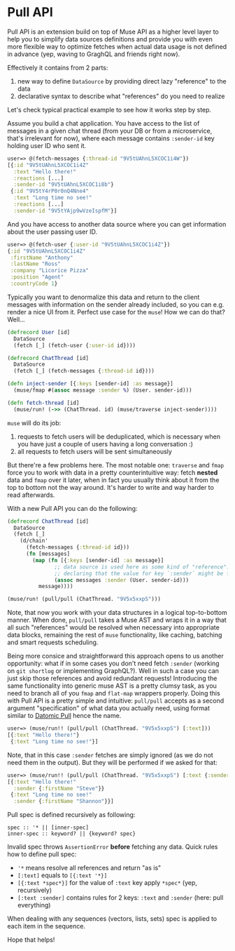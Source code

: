 # Pull API

Pull API is an extension build on top of Muse API as a higher level layer to help you to
simplify data sources definitions and provide you with even more flexible way to optimize
fetches when actual data usage is not defined in advance (yep, waving to GraghQL and friends
right now).

Effectively it contains from 2 parts:

1. new way to define `DataSource` by providing direct lazy "reference" to the data
2. declarative syntax to describe what "references" do you need to realize

Let's check typical practical example to see how it works step by step.

Assume you build a chat application. You have access to the list of messages in a given
chat thread (from your DB or from a microservice, that's irrelevant for now), where each
message contains `:sender-id` key holding user ID who sent it.

```clojure
user=> @(fetch-messages {:thread-id "9V5tUAhnL5XCOC1i4W"})
[{:id "9V5tUAhnL5XCOC1i4Z"
  :text "Hello there!"
  :reactions [...]
  :sender-id "9V5tUAhnL5XCOC1i8b"}
 {:id "9V5tY4rP0r0nQ4Nne4"
  :text "Long time no see!"
  :reactions [...]
  :sender-id "9V5tYAjp9wVzeIspfM"}]
```

And you have access to another data source where you can get information about the user
passing user ID.

```clojure
user=> @(fetch-user {:user-id "9V5tUAhnL5XCOC1i4Z"})
{:id "9V5tUAhnL5XCOC1i4Z"
 :firstName "Anthony"
 :lastName "Ross"
 :company "Licorice Pizza"
 :position "Agent"
 :countryCode 1}
```

Typically you want to denormalize this data and return to the client messages with information on
the sender already included, so you can e.g. render a nice UI from it. Perfect use case for the
`muse`! How we can do that? Well...


```clojure
(defrecord User [id]
  DataSource
  (fetch [_] (fetch-user {:user-id id})))

(defrecord ChatThread [id]
  DataSource
  (fetch [_] (fetch-messages {:thread-id id})))

(defn inject-sender [{:keys [sender-id] :as message}]
  (muse/fmap #(assoc message :sender %) (User. sender-id)))

(defn fetch-thread [id]
  (muse/run! (->> (ChatThread. id) (muse/traverse inject-sender))))
```

`muse` will do its job:

1. requests to fetch users will be deduplicated, which is necessary when you have just a couple
   of users having a long conversation :) 
2. all requests to fetch users will be sent simultaneously

But there're a few problems here. The most notable one: `traverse` and `fmap` force you to work
with data in a pretty counterintuitive way: fetch **nested** data and `fmap` over it later, when
in fact you usually think about it from the top to bottom not the way around. It's harder to write
and way harder to read afterwards.

With a new Pull API you can do the following:

```clojure
(defrecord ChatThread [id]
  DataSource
  (fetch [_]
    (d/chain'
      (fetch-messages {:thread-id id}))
      (fn [messages]
        (map (fn [{:keys [sender-id] :as message}]
               ;; data source is used here as some kind of "reference":
               ;; declaring that the value for key `:sender` might be find there
               (assoc messages :sender (User. sender-id)))
          message))))

(muse/run! (pull/pull (ChatThread. "9V5x5xxpS")))
```

Note, that now you work with your data structures in a logical top-to-bottom manner. When done, 
`pull/pull` takes a Muse AST and wraps it in a way that all such "references" would be resolved
when necessary into appropriate data blocks, remaining the rest of `muse` functionality, like
caching, batching and smart requests scheduling.

Being more consice and straightforward this approach opens to us another opportunity: what if in
some cases you don't need fetch `:sender` (working on `git shortlog` or implementing GraphQL?). Well
in such a case you can just skip those references and avoid redundant requests! Introducing the same
functionality into generic muse AST is a pretty clumsy task, as you need to branch all of you
`fmap` and `flat-map` wrappers properly. Doing this with Pull API is a pretty simple and intuitive:
`pull/pull` accepts as a second argument "specification" of what data you actually need, using
format similar to [Datomic Pull](https://docs.datomic.com/on-prem/pull.html) hence the name.

```clojure
user=> (muse/run!! (pull/pull (ChatThread. "9V5x5xxpS") [:text]))
[{:text "Hello there!"}
 {:text "Long time no see!"}]
```

Note, that in this case `:sender` fetches are simply ignored (as we do not need them in the
output). But they will be performed if we asked for that:

```clojure
user=> (muse/run!! (pull/pull (ChatThread. "9V5x5xxpS") [:text {:sender [:firstName]}]))
[{:text "Hello there!"
  :sender {:firstName "Steve"}}
 {:text "Long time no see!"
  :sender {:firstName "Shannon"}}]
```

Pull spec is defined recursively as following:

```
spec :: '* || [inner-spec]
inner-spec :: keyword? || {keyword? spec}
```

Invalid spec throws `AssertionError` **before** fetching any data. Quick rules how to
define pull spec:

 - `'*` means resolve all references and return "as is"
 - `[:text]` equals to `[{:text '*}]`
 - `[{:text *spec*}]` for the value of `:text` key apply `*spec*` (yep, recursively)
 - `[:text :sender]` contains rules for 2 keys: `:text` and `:sender` (here: pull everything)
 
When dealing with any sequences (vectors, lists, sets) spec is applied to each item in the sequence.

Hope that helps!

